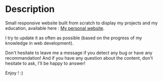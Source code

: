 # Description

Small responsive website built from scratch to display my projects and my education, available here : [My personal website](https://helenhsn.github.io/).

I try to update it as often as possible (based on the progress of my knowledge in web development).

Don't hesitate to leave me a message if you detect any bug or have any recommandation! And if you have any question about the content, don't hesitate to ask, I'll be happy to answer!

Enjoy ! :)
